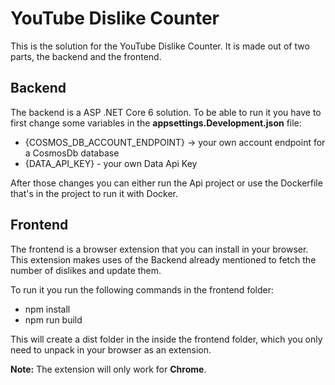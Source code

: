 #  YouTube Dislike Counter
This is the solution for the YouTube Dislike Counter. It is made out of two parts, the backend and the frontend.

##  Backend

The backend is a ASP .NET Core 6 solution. To be able to run it you have to first change some variables in the **appsettings.Development.json** file:

- {COSMOS_DB_ACCOUNT_ENDPOINT} -> your own account endpoint for a CosmosDb database
- {DATA_API_KEY} - your own Data Api Key

After those changes you can either run the Api project or use the Dockerfile that's in the project to run it with Docker.

##  Frontend

The frontend is a browser extension that you can install in your browser. This extension makes uses of the Backend already mentioned to fetch the number of dislikes and update them.

To run it you run the following commands in the frontend folder:
- npm install
- npm run build

This will create a dist folder in the inside the frontend folder, which you only need to unpack in your browser as an extension.

**Note:** The extension will only work for **Chrome**.